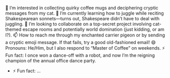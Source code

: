 👀 I’m interested in collecting quirky coffee mugs and deciphering cryptic messages from my cat.
🌱 I’m currently learning how to juggle while reciting Shakespearean sonnets—turns out, Shakespeare didn’t have to deal with juggling.
💞️ I’m looking to collaborate on a top-secret project involving cat-themed escape rooms and potentially world domination (just kidding, or am I?).
📫 How to reach me through my enchanted carrier pigeon or by sending a cryptic emoji message. If that fails, try a good old-fashioned email!
😄 Pronouns: He/Him, but I also respond to “Master of Coffee” on weekends.
⚡ Fun fact: I once won a dance-off with a robot, and now I’m the reigning champion of the annual office dance party.
- ⚡ Fun fact: ...

<!---
lgoncalves94/lgoncalves94 is a ✨ special ✨ repository because its `README.md` (this file) appears on your GitHub profile.
You can click the Preview link to take a look at your changes.
--->

